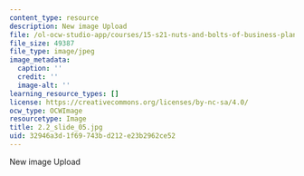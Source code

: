 ```yaml
---
content_type: resource
description: New image Upload
file: /ol-ocw-studio-app/courses/15-s21-nuts-and-bolts-of-business-plans-january-iap-2014/32946a3d1f69743bd212e23b2962ce52_2.2_slide_05.jpg
file_size: 49387
file_type: image/jpeg
image_metadata:
  caption: ''
  credit: ''
  image-alt: ''
learning_resource_types: []
license: https://creativecommons.org/licenses/by-nc-sa/4.0/
ocw_type: OCWImage
resourcetype: Image
title: 2.2_slide_05.jpg
uid: 32946a3d-1f69-743b-d212-e23b2962ce52
---
```

New image Upload